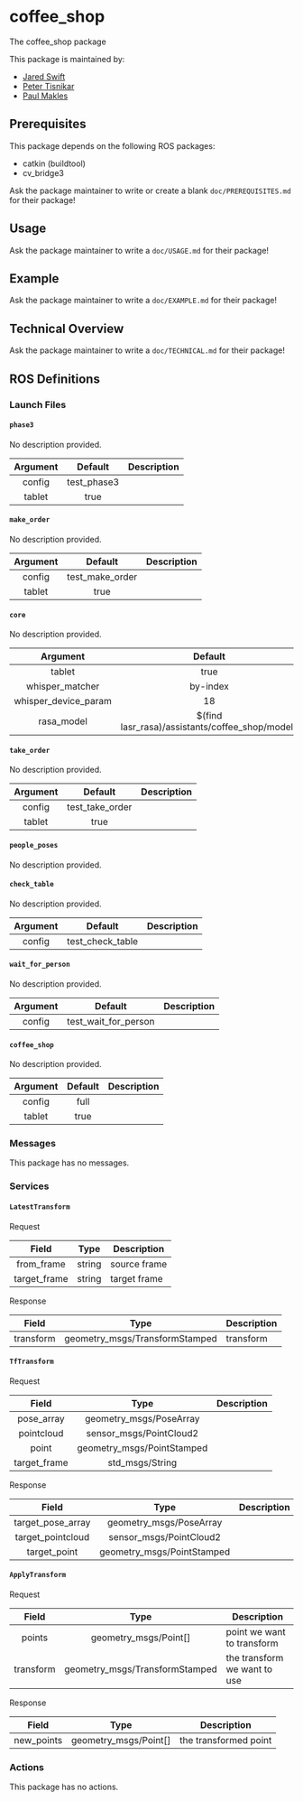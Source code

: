 # coffee_shop

The coffee_shop package

This package is maintained by:
- [Jared Swift](mailto:jared@todo.todo)
- [Peter Tisnikar](mailto:peter@todo.todo)
- [Paul Makles](mailto:me@insrt.uk)

## Prerequisites

This package depends on the following ROS packages:
- catkin (buildtool)
- cv_bridge3

Ask the package maintainer to write or create a blank `doc/PREREQUISITES.md` for their package!

## Usage

Ask the package maintainer to write a `doc/USAGE.md` for their package!

## Example

Ask the package maintainer to write a `doc/EXAMPLE.md` for their package!

## Technical Overview

Ask the package maintainer to write a `doc/TECHNICAL.md` for their package!

## ROS Definitions

### Launch Files

#### `phase3`

No description provided.

| Argument | Default | Description |
|:-:|:-:|---|
| config | test_phase3 |  |
| tablet | true |  |


#### `make_order`

No description provided.

| Argument | Default | Description |
|:-:|:-:|---|
| config | test_make_order |  |
| tablet | true |  |


#### `core`

No description provided.

| Argument | Default | Description |
|:-:|:-:|---|
| tablet | true |  |
| whisper_matcher | by-index |  |
| whisper_device_param | 18 |  |
| rasa_model | $(find lasr_rasa)/assistants/coffee_shop/models |  |


#### `take_order`

No description provided.

| Argument | Default | Description |
|:-:|:-:|---|
| config | test_take_order |  |
| tablet | true |  |


#### `people_poses`

No description provided.

#### `check_table`

No description provided.

| Argument | Default | Description |
|:-:|:-:|---|
| config | test_check_table |  |


#### `wait_for_person`

No description provided.

| Argument | Default | Description |
|:-:|:-:|---|
| config | test_wait_for_person |  |


#### `coffee_shop`

No description provided.

| Argument | Default | Description |
|:-:|:-:|---|
| config | full |  |
| tablet | true |  |



### Messages

This package has no messages.

### Services

#### `LatestTransform`

Request

| Field | Type | Description |
|:-:|:-:|---|
| from_frame | string | source frame |
| target_frame | string | target frame |

Response

| Field | Type | Description |
|:-:|:-:|---|
| transform | geometry_msgs/TransformStamped | transform |

#### `TfTransform`

Request

| Field | Type | Description |
|:-:|:-:|---|
| pose_array | geometry_msgs/PoseArray |  |
| pointcloud | sensor_msgs/PointCloud2 |  |
| point | geometry_msgs/PointStamped |  |
| target_frame | std_msgs/String |  |

Response

| Field | Type | Description |
|:-:|:-:|---|
| target_pose_array | geometry_msgs/PoseArray |  |
| target_pointcloud | sensor_msgs/PointCloud2 |  |
| target_point | geometry_msgs/PointStamped |  |

#### `ApplyTransform`

Request

| Field | Type | Description |
|:-:|:-:|---|
| points | geometry_msgs/Point[] | point we want to transform |
| transform | geometry_msgs/TransformStamped | the transform we want to use |

Response

| Field | Type | Description |
|:-:|:-:|---|
| new_points | geometry_msgs/Point[] | the transformed point |


### Actions

This package has no actions.
